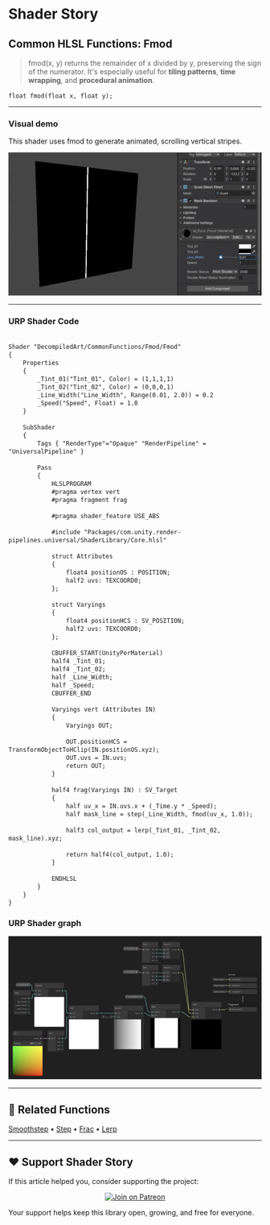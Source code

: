 # Shader Story

## Common HLSL Functions: Fmod

> fmod(x, y) returns the remainder of x divided by y, preserving the sign of the numerator.
> It's especially useful for **tiling patterns**, **time wrapping**, and **procedural animation**.

```hlsl
float fmod(float x, float y);
```
---

### Visual demo
This shader uses fmod to generate animated, scrolling vertical stripes.

<p align="center">
<img src="https://github.com/DeGGeD/ShaderStory/blob/main/Resources/Images/Chapters/CommonFunctions/Fmod/DA_CommonFuncs_Fmod_Demo_01.gif" alt="Shader Story: Function - Fmod" title="Shader Story: Function - Fmod">
</p>

---
### URP Shader Code

```hlsl

Shader "DecompiledArt/CommonFunctions/Fmod/Fmod"
{
    Properties
    {
        _Tint_01("Tint_01", Color) = (1,1,1,1)
        _Tint_02("Tint_02", Color) = (0,0,0,1)
        _Line_Width("Line_Width", Range(0.01, 2.0)) = 0.2
        _Speed("Speed", Float) = 1.0
    }

    SubShader
    {
        Tags { "RenderType"="Opaque" "RenderPipeline" = "UniversalPipeline" }

        Pass
        {
            HLSLPROGRAM
            #pragma vertex vert
            #pragma fragment frag

            #pragma shader_feature USE_ABS

            #include "Packages/com.unity.render-pipelines.universal/ShaderLibrary/Core.hlsl"

            struct Attributes
            {
                float4 positionOS : POSITION;
                half2 uvs: TEXCOORD0;
            };

            struct Varyings
            {
                float4 positionHCS : SV_POSITION;
                half2 uvs: TEXCOORD0;
            };

            CBUFFER_START(UnityPerMaterial)
            half4 _Tint_01;
            half4 _Tint_02;
            half _Line_Width;
            half _Speed;
            CBUFFER_END

            Varyings vert (Attributes IN)
            {
                Varyings OUT;

                OUT.positionHCS = TransformObjectToHClip(IN.positionOS.xyz);
                OUT.uvs = IN.uvs;
                return OUT;
            }

            half4 frag(Varyings IN) : SV_Target
            {
                half uv_x = IN.uvs.x + (_Time.y * _Speed); 
                half mask_line = step(_Line_Width, fmod(uv_x, 1.0));

                half3 col_output = lerp(_Tint_01, _Tint_02, mask_line).xyz;

                return half4(col_output, 1.0);
            }

            ENDHLSL
        }
    }
}

```

### URP Shader graph
<p align="center">
<img src="https://github.com/DeGGeD/ShaderStory/blob/main/Resources/Images/Chapters/CommonFunctions/Fmod/DA_CommonFuncs_Fmod_Graph_01.png" alt="Shader Story: Function - Fmod" title="Shader Story: Function - Fmod">
</p>

---

## 🔗 Related Functions

[Smoothstep]([../Smoothstep.md](https://github.com/DeGGeD/ShaderStory/blob/main/Chapters/CommonFunctions/Smoothstep.md)) • [Step](https://github.com/DeGGeD/ShaderStory/blob/main/Chapters/CommonFunctions/Step.md) • [Frac](https://github.com/DeGGeD/ShaderStory/blob/main/Chapters/CommonFunctions/Frac.md) • [Lerp](https://github.com/DeGGeD/ShaderStory/blob/main/Chapters/CommonFunctions/Lerp.md)

---

## ❤️ Support Shader Story

If this article helped you, consider supporting the project:

<p align="center">
  <a href="https://www.patreon.com/decompiled_art" target="_blank">
    <img src="https://img.shields.io/badge/Join%20on%20Patreon-%20Exclusive%20Updates%20%26%20Community-orange?style=for-the-badge&logo=patreon" alt="Join on Patreon">
  </a>
</p>

Your support helps keep this library open, growing, and free for everyone.
